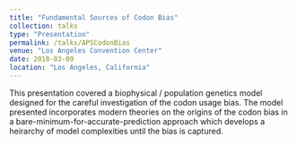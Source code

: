 ```yaml
---
title: "Fundamental Sources of Codon Bias"
collection: talks
type: "Presentation"
permalink: /talks/APSCodonBias
venue: "Los Angeles Convention Center"
date: 2018-03-09
location: "Los Angeles, California"
---
```


This presentation covered a biophysical / population genetics model designed for the careful investigation of the codon usage bias. The model presented incorporates modern theories on the origins of the codon bias in a bare-minimum-for-accurate-prediction approach which develops a heirarchy of model complexities until the bias is captured. 
